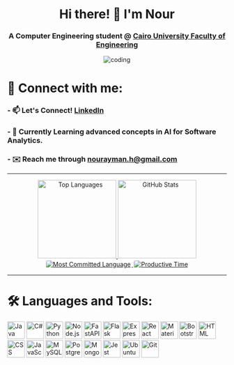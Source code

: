 <h1 align="center">Hi there! 👋 I'm Nour</h1>  

<h3 align="center"> A <b>Computer Engineering student</b> @ <a href="https://eng.cu.edu.eg/en/" target="_blank">Cairo University Faculty of Engineering</a></h3>

<p align="center">
<img
align="center" dir="auto"
alt="coding"
height="auto"
width="auto" src="https://user-images.githubusercontent.com/74038190/229223263-cf2e4b07-2615-4f87-9c38-e37600f8381a.gif">
</p>

# 🔗 Connect with me:

### - 📫 Let's Connect! [LinkedIn](https://www.linkedin.com/in/nourayman9/)  
### - 🌱 Currently Learning advanced concepts in **AI for Software Analytics**.
### - ✉️ Reach me through nourayman.h@gmail.com

---
<div align="center">
  <a href="https://github.com/nouraymanh">
    <img height="180em" src="https://github-readme-stats.vercel.app/api/top-langs?username=nouraymanh&show_icons=true&locale=en&layout=compact&theme=tokyonight" alt="Top Languages"/>
    <img height="180em" src="https://github-readme-stats.vercel.app/api?username=nouraymanh&show_icons=true&locale=en&layout=compact&theme=tokyonight" alt="GitHub Stats"/> 
  </a> 
</div>
<div align="center">
  <a href="https://github.com/nouraymanh">
    <img src="https://github-profile-summary-cards.vercel.app/api/cards/most-commit-language?username=nouraymanh&theme=tokyonight" alt="Most Committed Language" style="border: 2px solid white; border-radius: 5px;"/>
    <img src="https://github-profile-summary-cards.vercel.app/api/cards/productive-time?username=nouraymanh&theme=tokyonight&utcOffset=8" alt="Productive Time" style="border: 2px solid white; border-radius: 5px;"/>
  </a>  
</div>


---
# 🛠️ Languages and Tools:

<p align="left">
  <img height="40" src="https://skillicons.dev/icons?i=java" alt="Java" />
  <img height="40" src="https://skillicons.dev/icons?i=cs" alt="C#" />
  <img height="40" src="https://skillicons.dev/icons?i=python" alt="Python" />
  <img height="40" src="https://skillicons.dev/icons?i=nodejs" alt="Node.js" />
  <img height="40" src="https://skillicons.dev/icons?i=fastapi" alt="FastAPI" />
  <img height="40" src="https://skillicons.dev/icons?i=flask" alt="Flask" />
  <img height="40" src="https://skillicons.dev/icons?i=express" alt="Express" />
  <img height="40" src="https://skillicons.dev/icons?i=react" alt="React" />
  <img height="40" src="https://skillicons.dev/icons?i=mui" alt="Material UI" />
  <img height="40" src="https://skillicons.dev/icons?i=bootstrap" alt="Bootstrap" />
  <img height="40" src="https://skillicons.dev/icons?i=html" alt="HTML" />
  <img height="40" src="https://skillicons.dev/icons?i=css" alt="CSS" />
  <img height="40" src="https://skillicons.dev/icons?i=js" alt="JavaScript" />
  <img height="40" src="https://skillicons.dev/icons?i=mysql" alt="MySQL" />
  <img height="40" src="https://skillicons.dev/icons?i=postgresql" alt="PostgreSQL" />
  <img height="40" src="https://skillicons.dev/icons?i=mongodb" alt="MongoDB" />
  <img height="40" src="https://skillicons.dev/icons?i=jest" 
  alt="Jest" />
  <img height="40" src="https://skillicons.dev/icons?i=ubuntu" alt="Ubuntu" />
  <img height="40" src="https://skillicons.dev/icons?i=git" alt="Git" />
</p>



